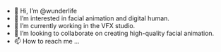 - 👋 Hi, I’m @wunderlife
- 👀 I’m interested in facial animation and digital human.
- 🌱 I’m currently working in the VFX studio.
- 💞️ I’m looking to collaborate on creating high-quality facial animation.
- 📫 How to reach me ...

<!---
wunderlife/wunderlife is a ✨ special ✨ repository because its `README.md` (this file) appears on your GitHub profile.
You can click the Preview link to take a look at your changes.
--->
